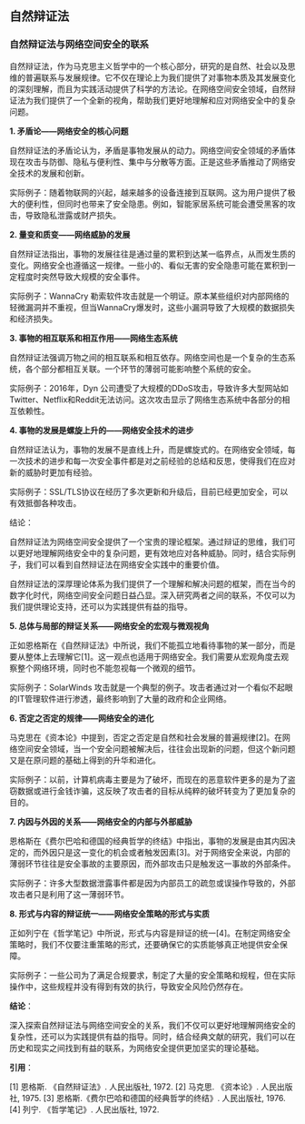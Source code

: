 ## 自然辩证法
### 自然辩证法与网络空间安全的联系
自然辩证法，作为马克思主义哲学中的一个核心部分，研究的是自然、社会以及思维的普遍联系与发展规律。它不仅在理论上为我们提供了对事物本质及其发展变化的深刻理解，而且为实践活动提供了科学的方法论。在网络空间安全领域，自然辩证法为我们提供了一个全新的视角，帮助我们更好地理解和应对网络安全中的复杂问题。

**1. 矛盾论——网络安全的核心问题**

自然辩证法的矛盾论认为，矛盾是事物发展从的动力。网络空间安全领域的矛盾体现在攻击与防御、隐私与便利性、集中与分散等方面。正是这些矛盾推动了网络安全技术的发展和创新。

实际例子：随着物联网的兴起，越来越多的设备连接到互联网。这为用户提供了极大的便利性，但同时也带来了安全隐患。例如，智能家居系统可能会遭受黑客的攻击，导致隐私泄露或财产损失。

**2. 量变和质变——网络威胁的发展**

自然辩证法指出，事物的发展往往是通过量的累积到达某一临界点，从而发生质的变化。网络安全也遵循这一规律。一些小的、看似无害的安全隐患可能在累积到一定程度时突然导致大规模的安全事件。

实际例子：WannaCry 勒索软件攻击就是一个明证。原本某些组织对内部网络的轻微漏洞并不重视，但当WannaCry爆发时，这些小漏洞导致了大规模的数据损失和经济损失。

**3. 事物的相互联系和相互作用——网络生态系统**

自然辩证法强调万物之间的相互联系和相互依存。网络空间也是一个复杂的生态系统，各个部分都相互关联。一个环节的薄弱可能影响整个系统的安全。

实际例子：2016年，Dyn 公司遭受了大规模的DDoS攻击，导致许多大型网站如Twitter、Netflix和Reddit无法访问。这次攻击显示了网络生态系统中各部分的相互依赖性。

**4. 事物的发展是螺旋上升的——网络安全技术的进步**

自然辩证法认为，事物的发展不是直线上升，而是螺旋式的。在网络安全领域，每一次技术的进步和每一次安全事件都是对之前经验的总结和反思，使得我们在应对新的威胁时更加有经验。

实际例子：SSL/TLS协议在经历了多次更新和升级后，目前已经更加安全，可以有效抵御各种攻击。

结论：

自然辩证法为网络空间安全提供了一个宝贵的理论框架。通过辩证的思维，我们可以更好地理解网络安全中的复杂问题，更有效地应对各种威胁。同时，结合实际例子，我们可以看到自然辩证法在网络安全实践中的重要价值。

自然辩证法的深厚理论体系为我们提供了一个理解和解决问题的框架，而在当今的数字化时代，网络空间安全问题日益凸显。深入研究两者之间的联系，不仅可以为我们提供理论支持，还可以为实践提供有益的指导。

**5. 总体与局部的辩证关系——网络安全的宏观与微观视角**

正如恩格斯在《自然辩证法》中所说，我们不能孤立地看待事物的某一部分，而是要从整体上去理解它[1]。这一观点也适用于网络安全。我们需要从宏观角度去观察整个网络环境，同时也不能忽视每一个微观的细节。

实际例子：SolarWinds 攻击就是一个典型的例子。攻击者通过对一个看似不起眼的IT管理软件进行渗透，最终影响到了大量的政府和企业网络。

**6. 否定之否定的规律——网络安全的进化**

马克思在《资本论》中提到，否定之否定是自然和社会发展的普遍规律[2]。在网络空间安全领域，当一个安全问题被解决后，往往会出现新的问题，但这个新问题又是在原问题的基础上得到的升华和进化。

实际例子：以前，计算机病毒主要是为了破坏，而现在的恶意软件更多的是为了盗窃数据或进行金钱诈骗，这反映了攻击者的目标从纯粹的破坏转变为了更加复杂的目的。

**7. 内因与外因的关系——网络安全的内部与外部威胁**

恩格斯在《费尔巴哈和德国的经典哲学的终结》中指出，事物的发展是由其内因决定的，而外因只是这一变化的机会或者触发因素[3]。对于网络安全来说，内部的薄弱环节往往是安全事故的主要原因，而外部攻击只是触发这一事故的外部条件。

实际例子：许多大型数据泄露事件都是因为内部员工的疏忽或误操作导致的，外部攻击者只是利用了这一薄弱环节。

**8. 形式与内容的辩证统一——网络安全策略的形式与实质**

正如列宁在《哲学笔记》中所说，形式与内容是辩证的统一[4]。在制定网络安全策略时，我们不仅要注重策略的形式，还要确保它的实质能够真正地提供安全保障。

实际例子：一些公司为了满足合规要求，制定了大量的安全策略和规程，但在实际操作中，这些规程并没有得到有效的执行，导致安全风险仍然存在。

**结论**：

深入探索自然辩证法与网络空间安全的关系，我们不仅可以更好地理解网络安全的复杂性，还可以为实践提供有益的指导。同时，结合经典文献的研究，我们可以在历史和现实之间找到有益的联系，为网络安全提供更加坚实的理论基础。

**引用**：

[1] 恩格斯. 《自然辩证法》. 人民出版社, 1972. [2] 马克思. 《资本论》. 人民出版社, 1975. [3] 恩格斯.《费尔巴哈和德国的经典哲学的终结》. 人民出版社, 1976. [4] 列宁. 《哲学笔记》. 人民出版社, 1972.
